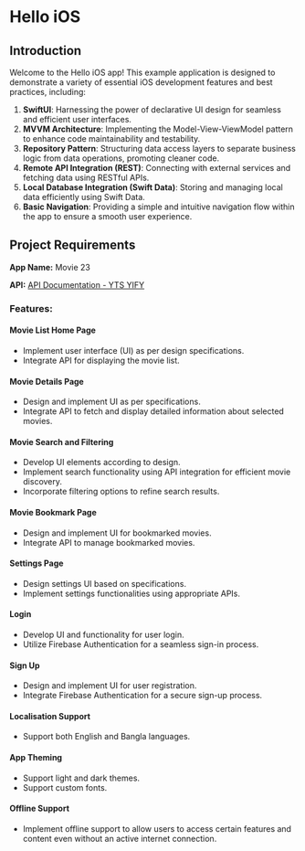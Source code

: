 # Hello iOS

## Introduction

Welcome to the Hello iOS app! This example application is designed to demonstrate a variety of essential iOS development features and best practices, including:

1. **SwiftUI**: Harnessing the power of declarative UI design for seamless and efficient user interfaces.
2. **MVVM Architecture**: Implementing the Model-View-ViewModel pattern to enhance code maintainability and testability.
3. **Repository Pattern**: Structuring data access layers to separate business logic from data operations, promoting cleaner code.
4. **Remote API Integration (REST)**: Connecting with external services and fetching data using RESTful APIs.
5. **Local Database Integration (Swift Data)**: Storing and managing local data efficiently using Swift Data.
6. **Basic Navigation**: Providing a simple and intuitive navigation flow within the app to ensure a smooth user experience.

## Project Requirements

**App Name:** Movie 23

**API:** [API Documentation - YTS YIFY](https://yts.mx/api)

### Features:

#### Movie List Home Page
- Implement user interface (UI) as per design specifications.
- Integrate API for displaying the movie list.

#### Movie Details Page
- Design and implement UI as per specifications.
- Integrate API to fetch and display detailed information about selected movies.

#### Movie Search and Filtering
- Develop UI elements according to design.
- Implement search functionality using API integration for efficient movie discovery.
- Incorporate filtering options to refine search results.

#### Movie Bookmark Page
- Design and implement UI for bookmarked movies.
- Integrate API to manage bookmarked movies.

#### Settings Page
- Design settings UI based on specifications.
- Implement settings functionalities using appropriate APIs.

#### Login
- Develop UI and functionality for user login.
- Utilize Firebase Authentication for a seamless sign-in process.

#### Sign Up
- Design and implement UI for user registration.
- Integrate Firebase Authentication for a secure sign-up process.

#### Localisation Support
- Support both English and Bangla languages.

#### App Theming
- Support light and dark themes.
- Support custom fonts.

#### Offline Support
- Implement offline support to allow users to access certain features and content even without an active internet connection.
